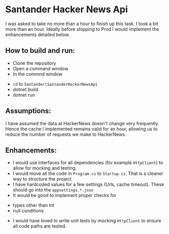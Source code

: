 # Santander Hacker News Api

I was asked to take no more than a hour to finish up this task. I took a bit more than an hour. Ideally before shipping to Prod I would implement the enhancements detailed below.

## How to build and run:
* Clone the repository
* Open a command window
* In the commnd window 
- `cd` to `Santander\SantanderHackerNewsApi`
- dotnet build
- dotnet run

## Assumptions:
I have assumed the data at HackerNews doesn't change very frequently. Hence the cache I implemented remains valid for an hour, allowing us to reduce the number of requests we make to HackerNews.

## Enhancements:
* I would use interfaces for all dependencies (for example `HttpClient`) to allow for mocking and testing.
* I would move all the code in `Program.cs` to `Startup.cs`. That is a cleaner way to structure the project.
* I have hardcoded values for a few settings (Urls, cache timeout). These should go into the `appsettings.*.json`
* It would be good to implement proper checks for
- types other than int
- null conditions
* I would have loved to write unit tests by mocking `HttpClient` to ensure all code paths are tested.

